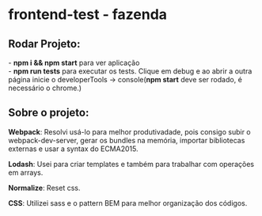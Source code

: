 # frontend-test - fazenda

<h2>Rodar Projeto:</h2>
- <b>npm i && npm start</b> para ver aplicação <br>
- <b>npm run tests</b> para executar os tests. Clique em debug e ao abrir a outra página inicie o developerTools -> console(<b>npm start</b> deve ser rodado, é necessário o chrome.)

<h2>Sobre o projeto:</h2>
<p><b>Webpack</b>: Resolvi usá-lo para melhor produtivadade, pois consigo subir o webpack-dev-server, gerar os bundles na memória, importar bibliotecas externas e usar a syntax do ECMA2015.</p>

<p><b>Lodash</b>: Usei para criar templates e também para trabalhar com operações em arrays.</p>

<p><b>Normalize</b>: Reset css.</p>

<p><b>CSS</b>: Utilizei sass e o pattern BEM para melhor organização dos códigos.</p>

